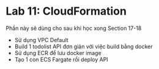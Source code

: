 
# Lab 11: CloudFormation

Phần này sẽ dùng cho sau khi học xong Section 17-18

- Sử dụng VPC Default
- Build 1 todolist API đơn giản với việc build bằng docker
- Sử dụng ECR để lưu docker image
- Tạo 1 con ECS Fargate rồi deploy API
